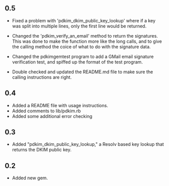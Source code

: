 0.5
-----
* Fixed a problem with 'pdkim_dkim_public_key_lookup' where if a key was split
  into multiple lines, only the first line would be returned.

* Changed the 'pdkim_verify_an_email' method to return the signatures. This was
  done to make the function more like the long calls, and to give the
  calling method the coice of what to do with the signature data.

* Changed the pdkimgemtest program to add a GMail email signature
  verification test, and spiffed up the format of the test program.

* Double checked and updated the README.md file to make sure the
  calling instructions are right.


0.4
-----
* Added a README file with usage instructions.
* Added comments to lib/pdkim.rb
* Added some additional error checking


0.3
-----
* Added "pdkim_dkim_public_key_lookup," a Resolv based key lookup that returns the DKIM public key.


0.2
-----
* Added new gem.
